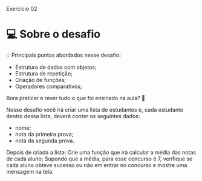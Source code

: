 Exercício 02
# 💻 Sobre o desafio

<aside>
💡 Principais pontos abordados nesse desafio:

- Estrutura de dados com objetos;
- Estrutura de repetição;
- Criação de funções;
- Operadores comparativos;

</aside>

Bora praticar e rever tudo o que foi ensinado na aula? 💜

Nesse desafio você irá criar uma lista de estudantes e, cada estudante dentro dessa lista, deverá conter os seguintes dados:

<ul>
  <li>nome;</li>
  <li>nota da primeira prova;</li>
  <li>nota da segunda prova.</li>
</ul>


Depois de criada a lista:
Crie uma função que irá calcular a média das notas de cada aluno;
Supondo que a média, para esse concurso é 7, verifique se cada aluno obteve sucesso ou não em entrar no concurso e mostre uma mensagem na tela. 
